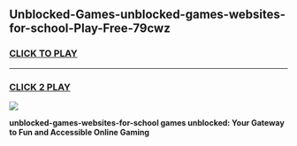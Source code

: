 
## Unblocked-Games-unblocked-games-websites-for-school-Play-Free-79cwz
<h3>
<a href="https://premium76.site?title=unblocked-games-websites-for-school&ref=19M">CLICK TO PLAY</a></h3>
<hr>

<h3>
<a href="https://premium76.site?title=unblocked-games-websites-for-school&ref=19M">CLICK 2 PLAY</a>
  
</h3>

<a href="https://premium76.site?title=unblocked-games-websites-for-school&ref=19M"><img src="https://clearcache.store/games.png"></a>


**unblocked-games-websites-for-school games unblocked: Your Gateway to Fun and Accessible Online Gaming**
